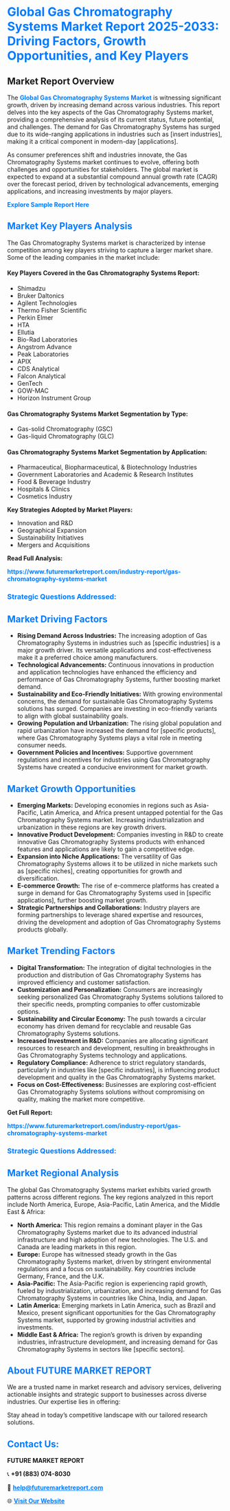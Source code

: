 <h1 style="color: #007BFF;">Global Gas Chromatography Systems Market Report 2025-2033: Driving Factors, Growth Opportunities, and Key Players</h1>

<section id="overview">
<h2>Market Report Overview</h2>
<p>The <a href="https://www.futuremarketreport.com/industry-report/gas-chromatography-systems-market" style="color: #007BFF; text-decoration: none;"><strong>Global Gas Chromatography Systems Market</strong></a> is witnessing significant growth, driven by increasing demand across various industries. This report delves into the key aspects of the Gas Chromatography Systems market, providing a comprehensive analysis of its current status, future potential, and challenges. The demand for Gas Chromatography Systems has surged due to its wide-ranging applications in industries such as [insert industries], making it a critical component in modern-day [applications].</p>
<p>As consumer preferences shift and industries innovate, the Gas Chromatography Systems market continues to evolve, offering both challenges and opportunities for stakeholders. The global market is expected to expand at a substantial compound annual growth rate (CAGR) over the forecast period, driven by technological advancements, emerging applications, and increasing investments by major players.</p>
</section>

<section id="overview">
<p><a href="https://www.futuremarketreport.com/request-sample/reportId=62959" style="color: #007BFF; text-decoration: none;"><strong>Explore Sample Report Here</strong></a></p>
</section>

<section id="key-players">
<h2 style="color: #007BFF;">Market Key Players Analysis</h2>
<p>The Gas Chromatography Systems market is characterized by intense competition among key players striving to capture a larger market share. Some of the leading companies in the market include:</p>
<h4>Key Players Covered in the Gas Chromatography Systems Report:</h4>
<ul><li>Shimadzu</li><li>Bruker Daltonics</li><li>Agilent Technologies</li><li>Thermo Fisher Scientific</li><li>Perkin Elmer</li><li>HTA</li><li>Ellutia</li><li>Bio-Rad Laboratories</li><li>Angstrom Advance</li><li>Peak Laboratories</li><li>APIX</li><li>CDS Analytical</li><li>Falcon Analytical</li><li>GenTech</li><li>GOW-MAC</li><li>Horizon Instrument Group</li></ul>
<h4>Gas Chromatography Systems Market Segmentation by Type:</h4>
<ul><li>Gas-solid Chromatography (GSC)</li><li>Gas-liquid Chromatography (GLC)</li></ul>

<h4>Gas Chromatography Systems Market Segmentation by Application:</h4>
<ul><li>Pharmaceutical, Biopharmaceutical, &amp; Biotechnology Industries</li><li>Government Laboratories and Academic &amp; Research Institutes</li><li>Food &amp; Beverage Industry</li><li>Hospitals &amp; Clinics</li><li>Cosmetics Industry</li></ul>
<p><strong>Key Strategies Adopted by Market Players:</strong></p>
<ul>
<li>Innovation and R&D</li>
<li>Geographical Expansion</li>
<li>Sustainability Initiatives</li>
<li>Mergers and Acquisitions</li>
</ul>
</section>

<section>
<p><strong>Read Full Analysis: </strong></p><a href="https://www.futuremarketreport.com/industry-report/gas-chromatography-systems-market" style="color: #007BFF; text-decoration: none;"><strong>https://www.futuremarketreport.com/industry-report/gas-chromatography-systems-market</strong></a>
<h3 style="color: #007BFF;">Strategic Questions Addressed:</h3>
</section>

<section id="driving-factors">
<h2 style="color: #007BFF;">Market Driving Factors</h2>
<ul>
<li><strong>Rising Demand Across Industries:</strong> The increasing adoption of Gas Chromatography Systems in industries such as [specific industries] is a major growth driver. Its versatile applications and cost-effectiveness make it a preferred choice among manufacturers.</li>
<li><strong>Technological Advancements:</strong> Continuous innovations in production and application technologies have enhanced the efficiency and performance of Gas Chromatography Systems, further boosting market demand.</li>
<li><strong>Sustainability and Eco-Friendly Initiatives:</strong> With growing environmental concerns, the demand for sustainable Gas Chromatography Systems solutions has surged. Companies are investing in eco-friendly variants to align with global sustainability goals.</li>
<li><strong>Growing Population and Urbanization:</strong> The rising global population and rapid urbanization have increased the demand for [specific products], where Gas Chromatography Systems plays a vital role in meeting consumer needs.</li>
<li><strong>Government Policies and Incentives:</strong> Supportive government regulations and incentives for industries using Gas Chromatography Systems have created a conducive environment for market growth.</li>
</ul>
</section>

<section id="growth-opportunities">
<h2 style="color: #007BFF;">Market Growth Opportunities</h2>
<ul>
<li><strong>Emerging Markets:</strong> Developing economies in regions such as Asia-Pacific, Latin America, and Africa present untapped potential for the Gas Chromatography Systems market. Increasing industrialization and urbanization in these regions are key growth drivers.</li>
<li><strong>Innovative Product Development:</strong> Companies investing in R&D to create innovative Gas Chromatography Systems products with enhanced features and applications are likely to gain a competitive edge.</li>
<li><strong>Expansion into Niche Applications:</strong> The versatility of Gas Chromatography Systems allows it to be utilized in niche markets such as [specific niches], creating opportunities for growth and diversification.</li>
<li><strong>E-commerce Growth:</strong> The rise of e-commerce platforms has created a surge in demand for Gas Chromatography Systems used in [specific applications], further boosting market growth.</li>
<li><strong>Strategic Partnerships and Collaborations:</strong> Industry players are forming partnerships to leverage shared expertise and resources, driving the development and adoption of Gas Chromatography Systems products globally.</li>
</ul>
</section>

<section id="trending-factors">
<h2 style="color: #007BFF;">Market Trending Factors</h2>
<ul>
<li><strong>Digital Transformation:</strong> The integration of digital technologies in the production and distribution of Gas Chromatography Systems has improved efficiency and customer satisfaction.</li>
<li><strong>Customization and Personalization:</strong> Consumers are increasingly seeking personalized Gas Chromatography Systems solutions tailored to their specific needs, prompting companies to offer customizable options.</li>
<li><strong>Sustainability and Circular Economy:</strong> The push towards a circular economy has driven demand for recyclable and reusable Gas Chromatography Systems solutions.</li>
<li><strong>Increased Investment in R&D:</strong> Companies are allocating significant resources to research and development, resulting in breakthroughs in Gas Chromatography Systems technology and applications.</li>
<li><strong>Regulatory Compliance:</strong> Adherence to strict regulatory standards, particularly in industries like [specific industries], is influencing product development and quality in the Gas Chromatography Systems market.</li>
<li><strong>Focus on Cost-Effectiveness:</strong> Businesses are exploring cost-efficient Gas Chromatography Systems solutions without compromising on quality, making the market more competitive.</li>
</ul>
</section>

<section>
<p><strong>Get Full Report: </strong></p><a href="https://www.futuremarketreport.com/industry-report/gas-chromatography-systems-market" style="color: #007BFF; text-decoration: none;"><strong>https://www.futuremarketreport.com/industry-report/gas-chromatography-systems-market</strong></a>
<h3 style="color: #007BFF;">Strategic Questions Addressed:</h3>
</section>


<section id="regional-analysis">
<h2 style="color: #007BFF;">Market Regional Analysis</h2>
<p>The global Gas Chromatography Systems market exhibits varied growth patterns across different regions. The key regions analyzed in this report include North America, Europe, Asia-Pacific, Latin America, and the Middle East & Africa:</p>
<ul>
<li><strong>North America:</strong> This region remains a dominant player in the Gas Chromatography Systems market due to its advanced industrial infrastructure and high adoption of new technologies. The U.S. and Canada are leading markets in this region.</li>
<li><strong>Europe:</strong> Europe has witnessed steady growth in the Gas Chromatography Systems market, driven by stringent environmental regulations and a focus on sustainability. Key countries include Germany, France, and the U.K.</li>
<li><strong>Asia-Pacific:</strong> The Asia-Pacific region is experiencing rapid growth, fueled by industrialization, urbanization, and increasing demand for Gas Chromatography Systems in countries like China, India, and Japan.</li>
<li><strong>Latin America:</strong> Emerging markets in Latin America, such as Brazil and Mexico, present significant opportunities for the Gas Chromatography Systems market, supported by growing industrial activities and investments.</li>
<li><strong>Middle East & Africa:</strong> The region’s growth is driven by expanding industries, infrastructure development, and increasing demand for Gas Chromatography Systems in sectors like [specific sectors].</li>
</ul>
</section>

<footer>
<h2 style="color: #007BFF;">About FUTURE MARKET REPORT</h2>
<p>We are a trusted name in market research and advisory services, delivering actionable insights and strategic support to businesses across diverse industries. Our expertise lies in offering:</p>

<p>Stay ahead in today’s competitive landscape with our tailored research solutions.</p>

<h2 style="color: #007BFF;">Contact Us:</h2>
<p><strong>FUTURE MARKET REPORT</strong></p>
<p>📞 <strong>+91 (883) 074-8030</strong></p>
<p>📧 <strong><a href="mailto:help@futuremarketreport.com" style="color: #007BFF;">help@futuremarketreport.com</a></strong></p>
<p>🌐 <strong><a href="https://www.futuremarketreport.com/" style="color: #007BFF;">Visit Our Website</a></strong></p>
</footer>
